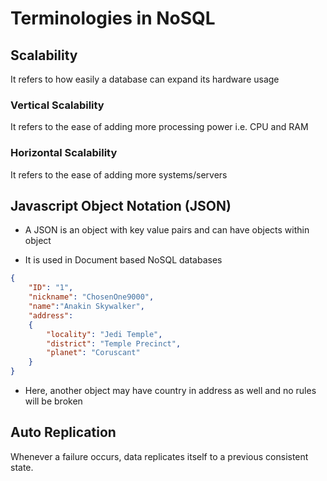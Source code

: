 # Terminologies in NoSQL

## Scalability

It refers to how easily a database can expand its hardware usage

### Vertical Scalability

It refers to the ease of adding more processing power i.e. CPU and RAM

### Horizontal Scalability

It refers to the ease of adding more systems/servers

## Javascript Object Notation (JSON)

- A JSON is an object with key value pairs and can have objects within object

- It is used in Document based NoSQL databases

```JSON
{
    "ID": "1",
    "nickname": "ChosenOne9000",
    "name":"Anakin Skywalker",
    "address":
    {
        "locality": "Jedi Temple",
        "district": "Temple Precinct",
        "planet": "Coruscant"
    }
}
```

- Here, another object may have country in address as well and no rules will be
broken

## Auto Replication

Whenever a failure occurs, data replicates itself to a previous consistent state.
